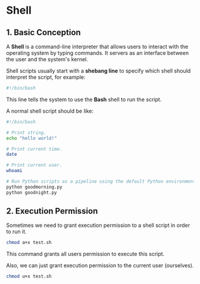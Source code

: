 # Shell

## 1. Basic Conception

A **Shell** is a command-line interpreter that allows users to interact with the operating system by typing commands. It servers as an interface between the user and the system's kernel.



Shell scripts usually start with a **shebang line** to specify which shell should interpret the script, for example:

```sh
#!/bin/bash
```

This line tells the system to use the **Bash** shell to run the script.



A normal shell script should be like:

```sh
#!/bin/bash

# Print string.
echo "hello world!"

# Print current time.
date

# Print current user.
whoami

# Run Python scripts as a pipeline using the default Python environment.
python goodmorning.py
python goodnight.py

```



## 2. Execution Permission

Sometimes we need to grant execution permission to a shell script in order to run it.

```sh
chmod a+x test.sh
```

This command grants all users permission to execute this script.



Also, we can just grant execution permission to the current user (ourselves).

```sh
chmod u+x test.sh
```



